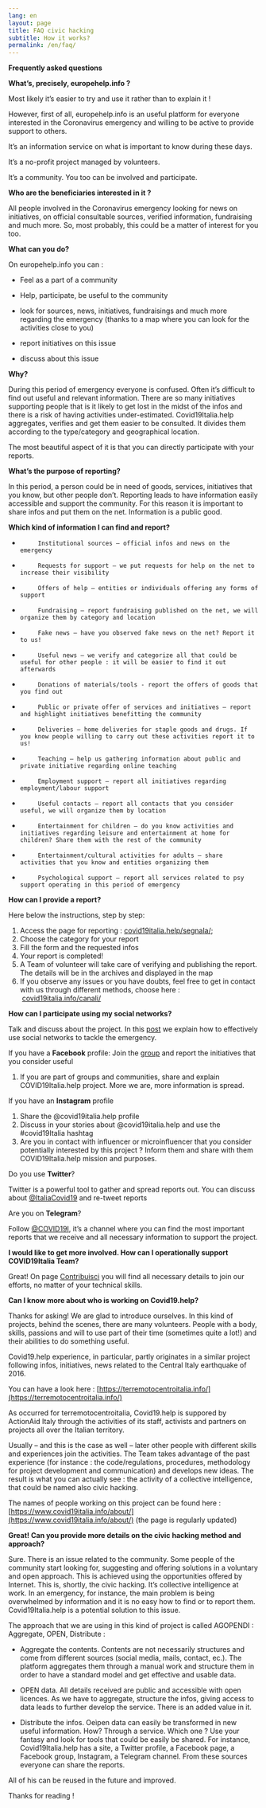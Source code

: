 ```yaml
---
lang: en
layout: page
title: FAQ civic hacking
subtitle: How it works?
permalink: /en/faq/
---
```


**Frequently asked questions**

**What’s, precisely, europehelp.info ?**

Most likely it’s easier to try and use it rather than to explain it !

However, first of all, europehelp.info is an useful platform for everyone interested in the Coronavirus emergency and willing to be active to provide support to others.

It’s an information service on what is important to know during these days.

It’s a no-profit project managed by volunteers.

It’s a community. You too can be involved and participate.

**Who are the beneficiaries interested in it ?**

All people involved in the Coronavirus emergency looking for news on initiatives, on official consultable sources, verified information, fundraising and much more. So, most probably, this could be a matter of interest for you too.

**What can you do?**

On europehelp.info you can :


- Feel as a part of a community


- Help, participate, be useful to the community


- look for sources, news, initiatives, fundraisings and much more regarding the emergency (thanks to a map where you can look for the activities close to you)


- report initiatives on this issue


- discuss about this issue

**Why?**

During this period of emergency everyone is confused. Often it’s difficult to find out useful and relevant information. There are so many initiatives supporting people that is it likely to get lost in the midst of the infos and there is a risk of having activities under-estimated. Covid19Italia.help aggregates, verifies and get them easier to be consulted. It divides them according to the type/category and geographical location.

The most beautiful aspect of it is that you can directly participate with your reports.

**What’s the purpose of reporting?**

In this period, a person could be in need of goods, services, initiatives that you know, but other people don’t. Reporting leads to have information easily accessible and support the community. For this reason it is important to share infos and put them on the net. Information is a public good.

**Which kind of information I can find and report?**


-          Institutional sources – official infos and news on the emergency


-          Requests for support – we put requests for help on the net to increase their visibility


-          Offers of help – entities or individuals offering any forms of support


-          Fundraising – report fundraising published on the net, we will organize them by category and location


-          Fake news – have you observed fake news on the net? Report it to us!


-          Useful news – we verify and categorize all that could be useful for other people : it will be easier to find it out afterwards


-          Donations of materials/tools - report the offers of goods that you find out


-          Public or private offer of services and initiatives – report and highlight initiatives benefitting the community


-          Deliveries – home deliveries for staple goods and drugs. If you know people willing to carry out these activities report it to us!


-          Teaching – help us gathering information about public and private initiative regarding online teaching


-          Employment support – report all initiatives regarding employment/labour support


-          Useful contacts – report all contacts that you consider useful, we will organize them by location


-          Entertainment for children – do you know activities and initiatives regarding leisure and entertainment at home for children? Share them with the rest of the community


-          Entertainment/cultural activities for adults – share activities that you know and entities organizing them


-          Psychological support – report all services related to psy support operating in this period of emergency

**How can I provide a report?**

Here below the instructions, step by step:



1. Access the page for reporting : [covid19italia.help/segnala/](https://covid19italia.help/segnala/);
2. Choose the category for your report
3. Fill the form and the requested infos
4. Your report is completed!
5. A Team of volunteer will take care of verifying and publishing the report. The details will be in the archives and displayed in the map
6. If you observe any issues or you have doubts, feel free to get in contact with us through different methods, choose here :  [covid19italia.info/canali/](https://covid19italia.help/canali/)

**How can I participate using my social networks?**

Talk and discuss about the project. In this [post](https://www.covid19italia.info/faq/2020-03-11-come-postare-sui-social/) we explain how to effectively use social networks to tackle the emergency.

If you have a **Facebook** profile:
Join the [group]({{site.author.facebook}}) and report the initiatives that you consider useful

1. If you are part of groups and communities, share and explain COVID19Italia.help project. More we are, more information is spread.

If you have an **Instagram** profile



1. Share the @covid19italia.help profile
2. Discuss in your stories about @covid19italia.help and use the #covid19Italia hashtag
3. Are you in contact with influencer or microinfluencer that you consider potentially interested by this project ? Inform them and share with them COVID19Italia.help mission and purposes.

Do you use **Twitter**?

Twitter is a powerful tool to gather and spread reports out. You can discuss about [@ItaliaCovid19](https://twitter.com/ItaliaCovid19) and re-tweet reports

Are you on **Telegram**?

Follow [@COVID19I](https://twitter.com/COVID19I), it’s a channel where you can find the most important reports that we receive and all necessary information to support the project.

**I would like to get more involved. How can I operationally support COVID19Italia Team?**

Great! On page [Contribuisci](https://covid19italia.help/contribuisci/) you will find all necessary details to join our efforts, no matter of your technical skills.

**Can I know more about who is working on Covid19.help?**

Thanks for asking! We are glad to introduce ourselves. In this kind of projects, behind the scenes, there are many volunteers. People with a body, skills, passions and will to use part of their time (sometimes quite a lot!) and their abilities to do something useful.

Covid19.help experience, in particular, partly originates in a similar project following infos, initiatives, news related to the Central Italy earthquake of 2016.

You can have a look here : [https://terremotocentroitalia.info/](https://terremotocentroitalia.info/)

As occurred for terremotocentroitalia, Covid19.help is suppored by ActionAid Italy through the activities of its staff, activists and partners on projects all over the Italian territory.

Usually – and this is the case as well – later other people with different skills and experiences join the activities. The Team takes advantage of the past experience (for instance : the code/regulations, procedures, methodology for project development and communication) and develops new ideas. The result is what you can actually see : the activity of a collective intelligence, that could be named also civic hacking.

The names of people working on this project can be found here : [https://www.covid19italia.info/about/](https://www.covid19italia.info/about/) (the page is regularly updated)

**Great! Can you provide more details on the civic hacking method and approach?**

Sure. There is an issue related to the community. Some people of the community start looking for, suggesting and offering solutions in a voluntary and open approach. This is achieved using the opportunities offered by Internet. This is, shortly, the civic hacking. It’s collective intelligence at work. In an emergency, for instance, the main problem is being overwhelmed by information and it is no easy how to find or to report them. Covid19Italia.help is a potential solution to this issue.

The approach that we are using in this kind of project is called AGOPENDI : Aggregate, OPEN, Distribute :


- Aggregate the contents. Contents are not necessarily structures and come from different sources (social media, mails, contact, ec.). The platform aggregates them through a manual work and structure them in order to have a standard model and get effective and usable data.


- OPEN data. All details received are public and accessible with open licences. As we have to aggregate, structure the infos, giving access to data leads to further develop the service. There is an added value in it.


- Distribute the infos. Oeìpen data can easily be transformed in new useful information. How? Through a service. Which one ? Use your fantasy and look for tools that could be easily be shared. For instance, Covid19Italia.help has a site, a Twitter profile, a Facebook page, a Facebook group, Instagram, a Telegram channel. From these sources everyone can share the reports.

All of his can be reused in the future and improved.

Thanks for reading !